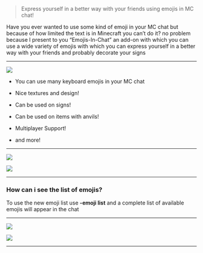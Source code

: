 > Express yourself in a better way with your friends using emojis in MC chat!

Have you ever wanted to use some kind of emoji in your MC chat but because of how limited the text is in Minecraft you can’t do it? no problem because I present to you “Emojis-In-Chat” an add-on with which you can use a wide variety of emojis with which you can express yourself in a better way with your friends and probably decorate your signs

---
![](https://r2.mcpedl.com/submissions/237312/images/emojisinchat--12150_2.png)

- You can use many keyboard emojis in your MC chat

- Nice textures and design!

- Can be used on signs!

- Can be used on items with anvils!

- Multiplayer Support!

- and more!

---

![](https://r2.mcpedl.com/submissions/237312/images/emojisinchat--12150_3.png)

![](https://r2.mcpedl.com/submissions/237312/images/emojisinchat--12150_4.png)

---

### **How can i see the list of emojis?**

To use the new emoji list use  **-emoji list** and a complete list of available emojis will appear in the chat

---

![](https://r2.mcpedl.com/submissions/237312/images/emojisinchat--12150_5.png)

![](https://r2.mcpedl.com/submissions/237312/images/emojisinchat--12150_6.png)

---
